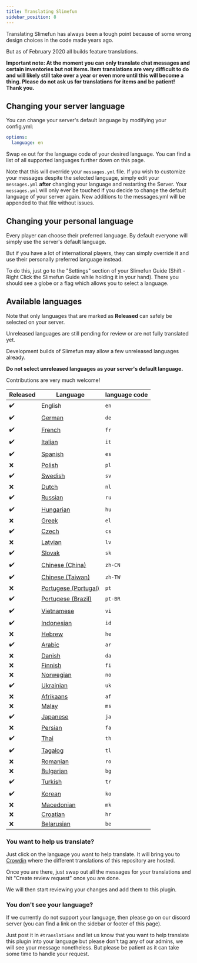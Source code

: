 ```yaml
---
title: Translating Slimefun
sidebar_position: 8
---
```


Translating Slimefun has always been a tough point because of some wrong design choices in the code made years ago.

But as of February 2020 all builds feature translations.

**Important note: At the moment you can only translate chat messages and certain inventories but not items.
Item translations are very difficult to do and will likely still take over a year or even more until this will become a thing.
Please do not ask us for translations for items and be patient! Thank you.**

## Changing your server language

You can change your server's default language by modifying your config.yml:

```yaml
options:
  language: en
```

Swap `en` out for the language code of your desired language. You can find a list of all supported languages further down on this page.

Note that this will override your `messages.yml` file.
If you wish to customize your messages despite the selected language, simply edit your `messages.yml` **after** changing your language and restarting the Server.
Your `messages.yml` will only ever be touched if you decide to change the default language of your server again.
New additions to the messages.yml will be appended to that file without issues.

## Changing your personal language

Every player can choose their preferred language. By default everyone will simply use the server's default language.

But if you have a lot of international players, they can simply override it and use their personally preferred language instead.

To do this, just go to the "Settings" section of your Slimefun Guide (Shift - Right Click the Slimefun Guide while holding it in your hand).
There you should see a globe or a flag which allows you to select a language.

## Available languages

Note that only languages that are marked as **Released** can safely be selected on your server.

Unreleased languages are still pending for review or are not fully translated yet.

Development builds of Slimefun may allow a few unreleased languages already.

**Do not select unreleased languages as your server's default language.**

Contributions are very much welcome!

| Released | Language | language code
| --- | ---------- | --- |
| :heavy_check_mark: | English | `en` |
| :heavy_check_mark: | [German](https://crowdin.com/project/slimefun/de) | `de` |
| :heavy_check_mark: | [French](https://crowdin.com/project/slimefun/fr) | `fr` |
| :heavy_check_mark: | [Italian](https://crowdin.com/project/slimefun/it) | `it` |
| :heavy_check_mark: | [Spanish](https://crowdin.com/project/slimefun/es) | `es` |
| :x: | [Polish](https://crowdin.com/project/slimefun/pl) | `pl` |
| :heavy_check_mark: | [Swedish](https://crowdin.com/project/slimefun/sv) | `sv` |
| :x: | [Dutch](https://crowdin.com/project/slimefun/nl) | `nl` |
| :heavy_check_mark: | [Russian](https://crowdin.com/project/slimefun/ru) | `ru` |
| :heavy_check_mark: | [Hungarian](https://crowdin.com/project/slimefun/hu) | `hu` |
| :x: | [Greek](https://crowdin.com/project/slimefun/el) | `el` |
| :heavy_check_mark: | [Czech](https://crowdin.com/project/slimefun/cs) | `cs` |
| :x: | [Latvian](https://crowdin.com/project/slimefun/lv) | `lv` |
| :heavy_check_mark: | [Slovak](https://crowdin.com/project/slimefun/sk) | `sk` |
| :heavy_check_mark: | [Chinese (China)](https://crowdin.com/project/slimefun/zh-CN) | `zh-CN` |
| :heavy_check_mark: | [Chinese (Taiwan)](https://crowdin.com/project/slimefun/zh-TW) | `zh-TW` |
| :x: | [Portugese (Portugal)](https://crowdin.com/project/slimefun/pt) | `pt` |
| :heavy_check_mark: | [Portugese (Brazil)](https://crowdin.com/project/slimefun/pt-BR) | `pt-BR` |
| :heavy_check_mark: | [Vietnamese](https://crowdin.com/project/slimefun/vi) | `vi` |
| :heavy_check_mark: | [Indonesian](https://crowdin.com/project/slimefun/id) | `id` |
| :x: | [Hebrew](https://crowdin.com/project/slimefun/he) | `he` |
| :heavy_check_mark: | [Arabic](https://crowdin.com/project/slimefun/ar) | `ar` |
| :x: | [Danish](https://crowdin.com/project/slimefun/da) | `da` |
| :x: | [Finnish](https://crowdin.com/project/slimefun/fi) | `fi` |
| :x: | [Norwegian](https://crowdin.com/project/slimefun/no) | `no` |
| :heavy_check_mark: | [Ukrainian](https://crowdin.com/project/slimefun/uk) | `uk` |
| :x: | [Afrikaans](https://crowdin.com/project/slimefun/af) | `af` |
| :x: | [Malay](https://crowdin.com/project/slimefun/ms) | `ms` |
| :heavy_check_mark: | [Japanese](https://crowdin.com/project/slimefun/ja) | `ja` |
| :x: | [Persian](https://crowdin.com/project/slimefun/fa) | `fa` |
| :heavy_check_mark: | [Thai](https://crowdin.com/project/slimefun/th) | `th` |
| :heavy_check_mark: | [Tagalog](https://crowdin.com/project/slimefun/tl) | `tl` |
| :x: | [Romanian](https://crowdin.com/project/slimefun/ro) | `ro` |
| :x: | [Bulgarian](https://crowdin.com/project/slimefun/bg) | `bg` |
| :heavy_check_mark: | [Turkish](https://crowdin.com/project/slimefun/tr) | `tr` |
| :heavy_check_mark: | [Korean](https://crowdin.com/project/slimefun/ko) | `ko` |
| :x: | [Macedonian](https://crowdin.com/project/slimefun/mk) | `mk` |
| :x: | [Croatian](https://crowdin.com/project/slimefun/hr) | `hr` |
| :x: | [Belarusian](https://crowdin.com/project/slimefun/be) | `be` |

### You want to help us translate?

Just click on the language you want to help translate.
It will bring you to [Crowdin](https://crowdin.com/project/slimefun/) where the different translations of this repository are hosted.

Once you are there, just swap out all the messages for your translations and hit "Create review request" once you are done.

We will then start reviewing your changes and add them to this plugin.

### You don't see your language?

If we currently do not support your language, then please go on our discord server (you can find a link on the sidebar or footer of this page).

Just post it in `#translations` and let us know that you want to help translate this plugin into your language but please don't tag any of our admins, we will see your message nonetheless. But please be patient as it can take some time to handle your request.
